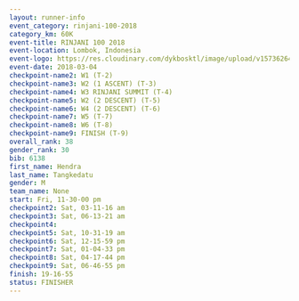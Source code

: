 ```yaml
---
layout: runner-info 
event_category: rinjani-100-2018 
category_km: 60K 
event-title: RINJANI 100 2018 
event-location: Lombok, Indonesia 
event-logo: https://res.cloudinary.com/dykbosktl/image/upload/v1573626435/Logo/Rinjani_eoufbh.png 
event-date: 2018-03-04 
checkpoint-name2: W1 (T-2) 
checkpoint-name3: W2 (1 ASCENT) (T-3) 
checkpoint-name4: W3 RINJANI SUMMIT (T-4) 
checkpoint-name5: W2 (2 DESCENT) (T-5) 
checkpoint-name6: W4 (2 DESCENT) (T-6) 
checkpoint-name7: W5 (T-7) 
checkpoint-name8: W6 (T-8) 
checkpoint-name9: FINISH (T-9) 
overall_rank: 38
gender_rank: 30
bib: 6138
first_name: Hendra
last_name: Tangkedatu
gender: M
team_name: None
start: Fri, 11-30-00 pm
checkpoint2: Sat, 03-11-16 am
checkpoint3: Sat, 06-13-21 am
checkpoint4: 
checkpoint5: Sat, 10-31-19 am
checkpoint6: Sat, 12-15-59 pm
checkpoint7: Sat, 01-04-33 pm
checkpoint8: Sat, 04-17-44 pm
checkpoint9: Sat, 06-46-55 pm
finish: 19-16-55
status: FINISHER
---
```


